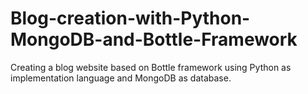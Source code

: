 # Blog-creation-with-Python-MongoDB-and-Bottle-Framework
Creating a blog website based on Bottle framework using Python as implementation language and MongoDB as database.
